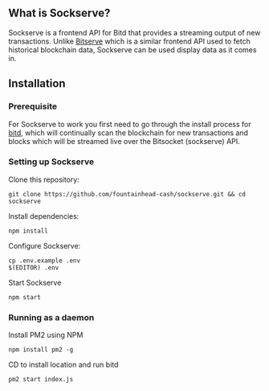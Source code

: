 ## What is Sockserve?

Sockserve is a frontend API for Bitd that provides a streaming output of new transactions. Unlike [Bitserve](https://github.com/fountainhead-cash/bitserve) which is a similar frontend API used to fetch historical blockchain data, Sockserve can be used display data as it comes in.

## Installation

### Prerequisite

For Sockserve to work you first need to go through the install process for [bitd](https://github.com/fountainhead-cash/bitd), which will continually scan the blockchain for new transactions and blocks which will be streamed live over the Bitsocket (sockserve) API.

### Setting up Sockserve

Clone this repository:
```
git clone https://github.com/fountainhead-cash/sockserve.git && cd sockserve
```

Install dependencies:
```
npm install
```

Configure Sockserve:
```
cp .env.example .env
$(EDITOR) .env

```

Start Sockserve
```
npm start
```

### Running as a daemon

Install PM2 using NPM
```
npm install pm2 -g
```

CD to install location and run bitd
```
pm2 start index.js
```

